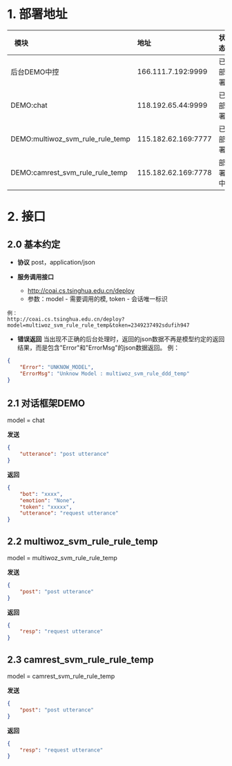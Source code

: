 # 1. 部署地址
|  模块  |  地址  | 状态  | 其他 |
| :--- |  :--- | :--- |  :--- |
| 后台DEMO中控 | 166.111.7.192:9999 | 已部署 | http://coai.cs.tsinghua.edu.cn/deploy |
| DEMO:chat | 118.192.65.44:9999 | 已部署 ||
| DEMO:multiwoz_svm_rule_rule_temp | 115.182.62.169:7777 | 已部署 | |
| DEMO:camrest_svm_rule_rule_temp | 115.182.62.169:7778 | 部署中 | |

# 2. 接口
## 2.0 基本约定
- **协议**
post，application/json

- **服务调用接口**
    - http://coai.cs.tsinghua.edu.cn/deploy
    - 参数：model - 需要调用的模, token - 会话唯一标识
```
例：
http://coai.cs.tsinghua.edu.cn/deploy?model=multiwoz_svm_rule_rule_temp&token=2349237492sdufih947
```
- **错误返回**
当出现不正确的后台处理时，返回的json数据不再是模型约定的返回结果，而是包含"Error"和"ErrorMsg"的json数据返回。
例：
```json
{
	"Error": "UNKNOW_MODEL",
	"ErrorMsg": "Unknow Model : multiwoz_svm_rule_ddd_temp"
}
```

## 2.1 对话框架DEMO
model = chat

**发送**
```json
{
    "utterance": "post utterance"
}
```

**返回**
```json
{
	"bot": "xxxx",
	"emotion": "None",
	"token": "xxxxx",
	"utterance": "request utterance"
}
```

## 2.2 multiwoz_svm_rule_rule_temp
model = multiwoz_svm_rule_rule_temp

**发送**
```json
{
    "post": "post utterance"
}
```

**返回**
```json
{
    "resp": "request utterance"
}
```

## 2.3 camrest_svm_rule_rule_temp
model = camrest_svm_rule_rule_temp

**发送**
```json
{
    "post": "post utterance"
}
```

**返回**
```json
{
    "resp": "request utterance"
}
```